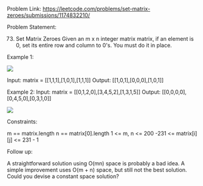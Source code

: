 Problem Link: https://leetcode.com/problems/set-matrix-zeroes/submissions/1174832210/

Problem Statement:

73. Set Matrix Zeroes
    Given an m x n integer matrix matrix, if an element is 0, set its entire row and column to 0's. You must do it in place.

Example 1:

<img src="https://assets.leetcode.com/uploads/2020/08/17/mat1.jpg">

Input: matrix = [[1,1,1],[1,0,1],[1,1,1]]
Output: [[1,0,1],[0,0,0],[1,0,1]]



Example 2:
Input: matrix = [[0,1,2,0],[3,4,5,2],[1,3,1,5]]
Output: [[0,0,0,0],[0,4,5,0],[0,3,1,0]]

<img src="https://assets.leetcode.com/uploads/2020/08/17/mat2.jpg">

Constraints:

m == matrix.length
n == matrix[0].length
1 <= m, n <= 200
-231 <= matrix[i][j] <= 231 - 1


Follow up:

A straightforward solution using O(mn) space is probably a bad idea.
A simple improvement uses O(m + n) space, but still not the best solution.
Could you devise a constant space solution?